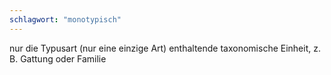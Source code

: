 ```yaml
---
schlagwort: "monotypisch"
---
```

nur die Typusart (nur eine einzige Art) enthaltende taxonomische Einheit, z. B. Gattung oder Familie

